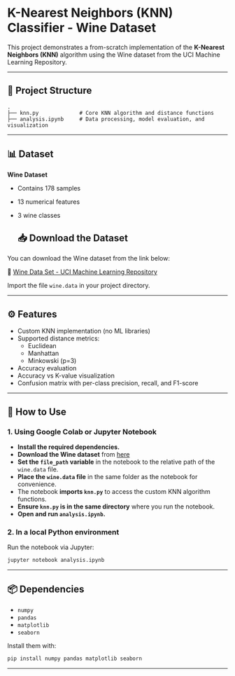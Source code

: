 # K-Nearest Neighbors (KNN) Classifier - Wine Dataset

This project demonstrates a from-scratch implementation of the **K-Nearest Neighbors (KNN)** algorithm using the Wine dataset from the UCI Machine Learning Repository.

---

## 📁 Project Structure

```
.
├── knn.py             # Core KNN algorithm and distance functions
├── analysis.ipynb     # Data processing, model evaluation, and visualization
```

---

## 📊 Dataset

**Wine Dataset**  
- Contains 178 samples  
- 13 numerical features  
- 3 wine classes

  ## 📥 Download the Dataset

You can download the Wine dataset from the link below:

🔗 [Wine Data Set - UCI Machine Learning Repository](https://archive.ics.uci.edu/dataset/109/wine)

Import the file `wine.data` in your project directory.

---

## ⚙️ Features

- Custom KNN implementation (no ML libraries)
- Supported distance metrics:
  - Euclidean
  - Manhattan
  - Minkowski (p=3)
- Accuracy evaluation
- Accuracy vs K-value visualization
- Confusion matrix with per-class precision, recall, and F1-score

---

## 🚀 How to Use

### 1. Using Google Colab or Jupyter Notebook
- **Install the required dependencies.**
- **Download the Wine dataset** from [here](https://archive.ics.uci.edu/dataset/109/wine) 
- **Set the `file_path` variable** in the notebook to the relative path of the `wine.data` file.
- **Place the `wine.data` file** in the same folder as the notebook for convenience.
- The notebook **imports `knn.py`** to access the custom KNN algorithm functions.
- **Ensure `knn.py` is in the same directory** where you run the notebook.
- **Open and run `analysis.ipynb`.**



### 2. In a local Python environment
Run the notebook via Jupyter:

```bash
jupyter notebook analysis.ipynb
```

---

## 📦 Dependencies

- `numpy`
- `pandas`
- `matplotlib`
- `seaborn`

Install them with:

```bash
pip install numpy pandas matplotlib seaborn
```

---
